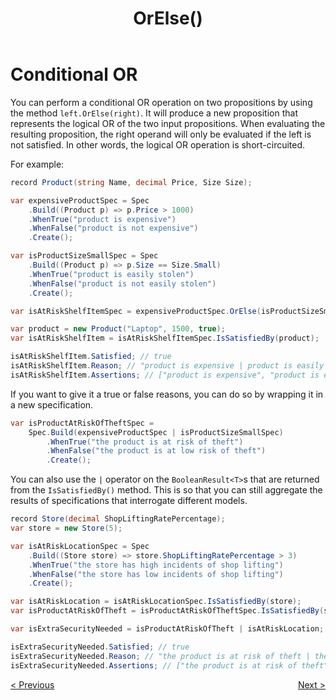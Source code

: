 ﻿---
title: OrElse()
---
# Conditional OR 

You can perform a conditional OR operation on two propositions by using the method `left.OrElse(right)`.
It will produce a new proposition that represents the logical OR of the two input propositions.
When evaluating the resulting proposition, the right operand will only be evaluated if the left is not satisfied.
In other words, the logical OR operation is short-circuited.

For example:

```csharp
record Product(string Name, decimal Price, Size Size);

var expensiveProductSpec = Spec
    .Build((Product p) => p.Price > 1000)
    .WhenTrue("product is expensive")
    .WhenFalse("product is not expensive")
    .Create();

var isProductSizeSmallSpec = Spec
    .Build((Product p) => p.Size == Size.Small)
    .WhenTrue("product is easily stolen")
    .WhenFalse("product is not easily stolen")
    .Create();

var isAtRiskShelfItemSpec = expensiveProductSpec.OrElse(isProductSizeSmallSpec);

var product = new Product("Laptop", 1500, true);
var isAtRiskShelfItem = isAtRiskShelfItemSpec.IsSatisfiedBy(product);

isAtRiskShelfItem.Satisfied; // true
isAtRiskShelfItem.Reason; // "product is expensive | product is easily stolen"
isAtRiskShelfItem.Assertions; // ["product is expensive", "product is easily stolen"]
```

If you want to give it a true or false reasons, you can do so by wrapping it in a new specification.

```csharp
var isProductAtRiskOfTheftSpec = 
    Spec.Build(expensiveProductSpec | isProductSizeSmallSpec)
        .WhenTrue("the product is at risk of theft")
        .WhenFalse("the product is at low risk of theft")
        .Create();
```

You can also use the `|` operator on the `BooleanResult<T>`s that are returned from the `IsSatisfiedBy()` method. This is
so that you can still aggregate the results of specifications that interrogate different models.

```csharp
record Store(decimal ShopLiftingRatePercentage);
var store = new Store(5);

var isAtRiskLocationSpec = Spec
    .Build((Store store) => store.ShopLiftingRatePercentage > 3)
    .WhenTrue("the store has high incidents of shop lifting")
    .WhenFalse("the store has low incidents of shop lifting")
    .Create();

var isAtRiskLocation = isAtRiskLocationSpec.IsSatisfiedBy(store);
var isProductAtRiskOfTheft = isProductAtRiskOfTheftSpec.IsSatisfiedBy(store);

var isExtraSecurityNeeded = isProductAtRiskOfTheft | isAtRiskLocation;

isExtraSecurityNeeded.Satisfied; // true
isExtraSecurityNeeded.Reason; // "the product is at risk of theft | the store has high incidents of shop lifting"
isExtraSecurityNeeded.Assertions; // ["the product is at risk of theft", "the store has high incidents of shop lifting"]
```

<div style="display: flex; justify-content: space-between">
    <a href="./Or.html">&lt; Previous</a>
    <a href="./XOr.html">Next &gt;</a>
</div>

